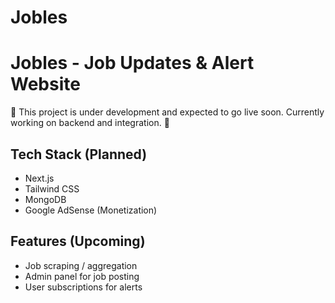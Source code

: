 # Jobles
# Jobles - Job Updates & Alert Website

🚧 This project is under development and expected to go live soon. Currently working on backend and integration. 🚀

## Tech Stack (Planned)
- Next.js
- Tailwind CSS
- MongoDB
- Google AdSense (Monetization)

## Features (Upcoming)
- Job scraping / aggregation
- Admin panel for job posting
- User subscriptions for alerts
